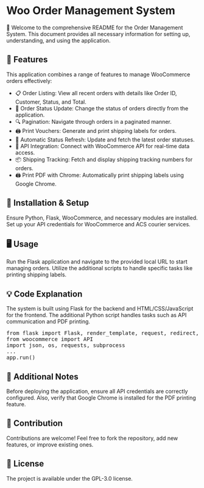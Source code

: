 <div class="container mt-5">

# Woo Order Management System

👋 Welcome to the comprehensive README for the Order Management System. This document provides all necessary information for setting up, understanding, and using the application.

## 🌟 Features

This application combines a range of features to manage WooCommerce orders effectively:

*   📋 Order Listing: View all recent orders with details like Order ID, Customer, Status, and Total.
*   🔄 Order Status Update: Change the status of orders directly from the application.
*   🔍 Pagination: Navigate through orders in a paginated manner.
*   🖨️ Print Vouchers: Generate and print shipping labels for orders.
*   🔄 Automatic Status Refresh: Update and fetch the latest order statuses.
*   🔐 API Integration: Connect with WooCommerce API for real-time data access.
*   📦 Shipping Tracking: Fetch and display shipping tracking numbers for orders.
*   🖨 Print PDF with Chrome: Automatically print shipping labels using Google Chrome.

## 🚀 Installation & Setup

Ensure Python, Flask, WooCommerce, and necessary modules are installed. Set up your API credentials for WooCommerce and ACS courier services.

## 🖥️ Usage

Run the Flask application and navigate to the provided local URL to start managing orders. Utilize the additional scripts to handle specific tasks like printing shipping labels.

## 💡 Code Explanation

The system is built using Flask for the backend and HTML/CSS/JavaScript for the frontend. The additional Python script handles tasks such as API communication and PDF printing.

<div class="code">

<pre>from flask import Flask, render_template, request, redirect, url_for
from woocommerce import API
import json, os, requests, subprocess
...
app.run()</pre>

</div>

## 📄 Additional Notes

Before deploying the application, ensure all API credentials are correctly configured. Also, verify that Google Chrome is installed for the PDF printing feature.

## 🤝 Contribution

Contributions are welcome! Feel free to fork the repository, add new features, or improve existing ones.

## 📝 License

The project is available under the GPL-3.0 license.

</div>
